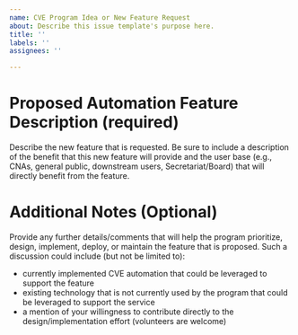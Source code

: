 ```yaml
---
name: CVE Program Idea or New Feature Request
about: Describe this issue template's purpose here.
title: ''
labels: ''
assignees: ''

---
```


# Proposed Automation Feature Description (required)
Describe the new feature that is requested. Be sure to include a description of the benefit that this new feature will provide and the user base (e.g., CNAs, general public, downstream users, Secretariat/Board) that will directly benefit from the feature. 

# Additional Notes (Optional)
Provide any further details/comments that will help the program prioritize, design, implement, deploy, or maintain the feature that is proposed. Such a discussion could include (but not be limited to):
- currently implemented CVE automation that could be leveraged to support the feature
- existing technology that is not currently used by the program that could be leveraged to support the service
-  a mention of your willingness to contribute directly to the design/implementation effort (volunteers are welcome)
